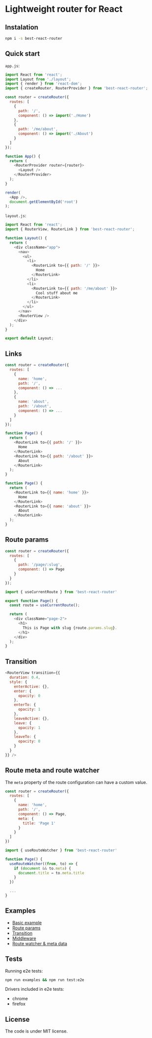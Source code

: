 # Lightweight router for React

## Instalation

```sh
npm i -s best-react-router
```

## Quick start

`app.js`:
```js
import React from 'react';
import Layout from './layout';
import { render } from 'react-dom';
import { createRouter, RouterProvider } from 'best-react-router';

const router = createRouter({
  routes: [
    {
      path: '/',
      component: () => import('./Home')
    },
    {
      path: '/me/about',
      component: () => import('./About')
    }
  ]
});

function App() {
  return (
    <RouterProvider router={router}>
      <Layout />
    </RouterProvider>
  );
}

render(
  <App />,
  document.getElementById('root')
);
```

`layout.js`:
```js
import React from 'react';
import { RouterView, RouterLink } from 'best-react-router';

function Layout() {
  return (
    <div className="app">
      <nav>
        <ul>
          <li>
            <RouterLink to={{ path: '/' }}>
              Home
            </RouterLink>
          </li>
          <li>
            <RouterLink to={{ path: '/me/about' }}>
              Cool stuff about me
            </RouterLink>
          </li>
        </ul>
      </nav>
      <RouterView />
    </div>
  );
}

export default Layout;
```

## Links

```js
const router = createRouter({
  routes: [
    {
      name: 'home',
      path: '/',
      component: () => ...
    },
    {
      name: 'about',
      path: '/about',
      component: () => ...
    }
  ]
});
```
```js
function Page() {
  return (
    <RouterLink to={{ path: '/' }}>
      Home
    </RouterLink>
    <RouterLink to={{ path: '/about' }}>
      About
    </RouterLink>
  );
}
```
```js
function Page() {
  return (
    <RouterLink to={{ name: 'home' }}>
      Home
    </RouterLink>
    <RouterLink to={{ name: 'about' }}>
      About
    </RouterLink>
  );
}
```

## Route params

```js
const router = createRouter({
  routes: [
    {
      path: '/page/:slug',
      component: () => Page
    }
  }
});
```
```js
import { useCurrentRoute } from 'best-react-router'

export function Page() {
  const route = useCurrentRoute();

  return (
    <div className="page-2">
      <h1>
        This is Page with slug {route.params.slug}.
      </h1>
    </div>
  );
}
```

## Transition

```js
<RouterView transition={{
  duration: 0.4,
  style: {
    enterActive: {},
    enter: {
      opacity: 0
    },
    enterTo: {
      opacity: 1
    },
    leaveActive: {},
    leave: {
      opacity: 1
    },
    leaveTo: {
      opacity: 0
    }
  }
}} />
```

## Route meta and route watcher

The `meta` property of the route configuration can have a custom value.

```js
const router = createRouter({
  routes: [
    {
      name: 'home',
      path: '/',
      component: () => Page,
      meta: {
        title: 'Page 1'
      }
    }
  ]
})
```
```js
import { useRouteWatcher } from 'best-react-router'

function Page() {
  useRouteWatcher((from, to) => {
    if (document && to.meta) {
      document.title = to.meta.title
    }
  })

  ...
}
```

## Examples

- [Basic example](https://github.com/eatthatpie/react-router/tree/master/examples/history-mode)
- [Route params](https://github.com/eatthatpie/react-router/tree/master/examples/route-params)
- [Transition](https://github.com/eatthatpie/react-router/tree/master/examples/transition)
- [Middleware](https://github.com/eatthatpie/react-router/tree/master/examples/middleware)
- [Route watcher & meta data](https://github.com/eatthatpie/react-router/tree/master/examples/route-meta)

## Tests

Running e2e tests:

```sh
npm run examples && npm run test:e2e
```

Drivers included in e2e tests:
- chrome
- firefox

## License

The code is under MIT license.
